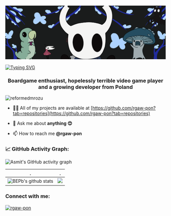 
![](./header_.png)

 [![Typing SVG](https://readme-typing-svg.herokuapp.com?color=%2336BCF7&center=true&vCenter=true&width=1000&lines=Hi+there!+;Welcome+to+my+profile,+my+name+is+Robert;More+than+2+years+of+programming+experience;Looking+forward+to+new+challenges+;CompSci+graduate)](https://git.io/typing-svg)

<!-- <h1 align="center">
 
</h1> -->
<h3 align="center">Boardgame enthusiast, hopelessly terrible video game player and a growing developer from Poland </h3>

<p align="left"> <img src="https://komarev.com/ghpvc/?username=rgaw-pon&label=Profile%20views&color=0e75b6&style=flat" alt="reformedmrozu" /> </p>

<!-- <p align="left"> <a href="https://twitter.com/reformedmrozu" target="blank"><img src="https://img.shields.io/twitter/follow/reformedmrozu?logo=twitter&style=for-the-badge" alt="reformedmrozu" /></a> </p> -->

<!--
- 🔭 I’m currently working on ["League-of-Electron" - League of Leagends fanmade client](https://github.com/ReformedMrozu/League-of-Electron)

- 🌱 I’m currently learning **RHEL, NGRX**

- 👯 I’m looking to collaborate on **Web projects**

- 🤝 I’m looking for help with **Docker**
-->
- 👨‍💻 All of my projects are available at [https://github.com/rgaw-pon?tab=repositories](https://github.com/rgaw-pon?tab=repositories)

- 💬 Ask me about **anything 😊**

- 📫 How to reach me **@rgaw-pon**


<!--   GitHub stats graph -->
### 📈 GitHub Activity Graph:
![Asmit's GitHub activity graph](https://activity-graph.herokuapp.com/graph?username=rgaw-pon&hide_border=true&theme=redical)

 | .                                                                                                                                                 | .                                                                                       |
 | ------------------------------------------------------------------------------------------------------------------------------------------------- | --------------------------------------------------------------------------------------- |
 | ![BEPb's github stats](https://github-readme-stats.vercel.app/api?username=rgaw-pon&show_icons=true&theme=radical&include_all_commits=true) | <img src="https://github-readme-streak-stats.herokuapp.com/?user=rgaw-pon"></img> |

<h3 align="left">Connect with me:</h3>
<p align="left">
<a href="https://www.linkedin.com/in/rgaw-pon/" target="blank"><img align="center" src="https://cdn.jsdelivr.net/npm/simple-icons@3.0.1/icons/linkedin.svg" alt="rgaw-pon" height="30" width="40" /></a>
</p>

